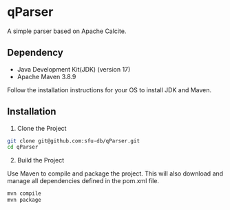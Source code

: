 # qParser
A simple parser based on Apache Calcite.

## Dependency
- Java Development Kit(JDK) (version 17)
- Apache Maven 3.8.9

Follow the installation instructions for your OS to install JDK and Maven.

## Installation

1. Clone the Project

```bash
git clone git@github.com:sfu-db/qParser.git
cd qParser
```

2. Build the Project

Use Maven to compile and package the project. This will also download and manage all dependencies defined in the pom.xml file.

```bash
mvn compile
mvn package
```
